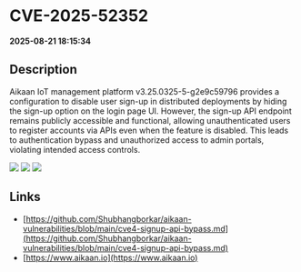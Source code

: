 # CVE-2025-52352

**2025-08-21 18:15:34**

## Description
Aikaan IoT management platform v3.25.0325-5-g2e9c59796 provides a configuration to disable user sign-up in distributed deployments by hiding the sign-up option on the login page UI. However, the sign-up API endpoint remains publicly accessible and functional, allowing unauthenticated users to register accounts via APIs even when the feature is disabled. This leads to authentication bypass and unauthorized access to admin portals, violating intended access controls.

![](https://img.shields.io/static/v1?label=Score&message=9.8&color=red)
![](https://img.shields.io/static/v1?label=Severity&message=CRITICAL&color=red)
![](https://img.shields.io/static/v1?label=CWE&message=Auth&color=green)

## Links
- [https://github.com/Shubhangborkar/aikaan-vulnerabilities/blob/main/cve4-signup-api-bypass.md](https://github.com/Shubhangborkar/aikaan-vulnerabilities/blob/main/cve4-signup-api-bypass.md)
- [https://www.aikaan.io](https://www.aikaan.io)
